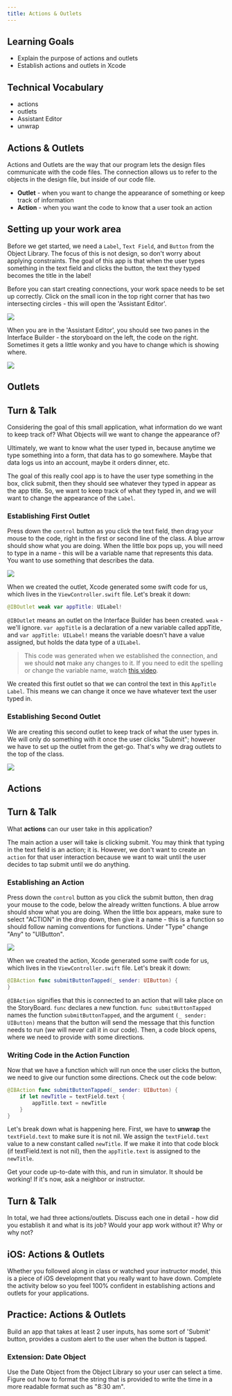 ```yaml
---
title: Actions & Outlets
---
```


## Learning Goals

* Explain the purpose of actions and outlets
* Establish actions and outlets in Xcode

## Technical Vocabulary

- actions
- outlets
- Assistant Editor
- unwrap

## Actions & Outlets

Actions and Outlets are the way that our program lets the design files communicate with the code files. The connection allows us to refer to the objects in the design file, but inside of our code file.
* **Outlet** - when you want to change the appearance of something or keep track of information
* **Action** - when you want the code to know that a user took an action

## Setting up your work area

Before we get started, we need a `Label`, `Text Field`, and `Button` from the Object Library. The focus of this is not design, so don't worry about applying constraints. The goal of this app is that when the user types something in the text field and clicks the button, the text they typed becomes the title in the label!

Before you can start creating connections, your work space needs to be set up correctly. Click on the small icon in the top right corner that has two intersecting circles - this will open the 'Assistant Editor'.

<img class="medium" src="./assets/storyboard.png">

When you are in the 'Assistant Editor', you should see two panes in the Interface Builder - the storyboard on the left, the code on the right. Sometimes it gets a little wonky and you have to change which is showing where.

<img class="medium" src="./assets/assistant-editor.png">

## Outlets

<div class="try-it">
  <h2>Turn & Talk</h2>
  <p>Considering the goal of this small application, what information do we want to keep track of? What Objects will we want to change the appearance of?</p>
</div>

Ultimately, we want to know what the user typed in, because anytime we type something into a form, that data has to go somewhere. Maybe that data logs us into an account, maybe it orders dinner, etc.

The goal of this really cool app is to have the user type something in the box, click submit, then they should see whatever they typed in appear as the app title. So, we want to keep track of what they typed in, and we will want to change the appearance of the `Label`.

### Establishing First Outlet

Press down the `control` button as you click the text field, then drag your mouse to the code, right in the first or second line of the class. A blue arrow should show what you are doing. When the little box pops up, you will need to type in a name - this will be a variable name that represents this data. You want to use something that describes the data.

<img class="medium" src="./assets/outlet-giphy1.gif">

When we created the outlet, Xcode generated some swift code for us, which lives in the `ViewController.swift` file. Let's break it down:

```swift
@IBOutlet weak var appTitle: UILabel!
```

`@IBOutlet` means an outlet on the Interface Builder has been created. `weak` - we'll ignore. `var appTitle` is a declaration of a new variable called appTitle, and `var appTitle: UILabel!` means the variable doesn't have a value assigned, but holds the data type of a `UILabel`.

> This code was generated when we established the connection, and we should **not** make any changes to it. If you need to edit the spelling or change the variable name, watch <a target="blank" href="{{ site.url }}/swift-ios/lessons/videos/change-actions-outlets">this video</a>.

We created this first outlet so that we can control the text in this `AppTitle Label`. This means we can change it once we have whatever text the user typed in.

### Establishing Second Outlet

We are creating this second outlet to keep track of what the user types in. We will only do something with it once the user clicks "Submit"; however we have to set up the outlet from the get-go. That's why we drag outlets to the top of the class.

<img class="medium" src="./assets/outlet-giphy2.gif">

## Actions

<div class="try-it">
  <h2>Turn & Talk</h2>
  <p>What <strong>actions</strong> can our user take in this application?</p>
</div>

The main action a user will take is clicking submit. You may think that typing in the text field is an action; it is. However, we don't want to create an `action` for that user interaction because we want to wait until the user decides to tap submit until we do anything.

### Establishing an Action

Press down the `control` button as you click the submit button, then drag your mouse to the code, below the already written functions. A blue arrow should show what you are doing. When the little box appears, make sure to select "ACTION" in the drop down, then give it a name - this is a function so should follow naming conventions for functions. Under "Type" change "Any" to "UIButton".

<img class="medium" src="./assets/action-giphy.gif">

When we created the action, Xcode generated some swift code for us, which lives in the `ViewController.swift` file. Let's break it down:

```swift
@IBAction func submitButtonTapped(_ sender: UIButton) {
}
```

`@IBAction` signifies that this is connected to an action that will take place on the StoryBoard. `func` declares a new function. `func submitButtonTapped` names the function `submitButtonTapped`, and the argument `(_ sender: UIButton)` means that the button will send the message that this function needs to run (_we_ will never call it in our code). Then, a code block opens, where we need to provide with some directions.

### Writing Code in the Action Function

Now that we have a function which will run once the user clicks the button, we need to give our function some directions. Check out the code below:

```swift
@IBAction func submitButtonTapped(_ sender: UIButton) {
    if let newTitle = textField.text {
        appTitle.text = newTitle
    }
}
```

Let's break down what is happening here. First, we have to **unwrap** the `textField.text` to make sure it is not nil. We assign the `textField.text` value to a new constant called `newTitle`.
If we make it into that code block (if textField.text is not nil), then the `appTitle.text` is assigned to the `newTitle`.

Get your code up-to-date with this, and run in simulator. It should be working! If it's now, ask a neighbor or instructor.

<div class="try-it">
  <h2>Turn & Talk</h2>
  <p>In total, we had three actions/outlets. Discuss each one in detail - how did you establish it and what is its job? Would your app work without it? Why or why not?</p>
</div>

## iOS: Actions & Outlets

Whether you followed along in class or watched your instructor model, this is a piece of iOS development that you really want to have down. Complete the activity below so you feel 100% confident in establishing actions and outlets for your applications.

<div class="practice">
  <h2>Practice: Actions & Outlets</h2>
  <p>Build an app that takes at least 2 user inputs, has some sort of 'Submit' button, provides a custom alert to the user when the button is tapped.</p>
  <h3>Extension: Date Object</h3>
  <p>Use the Date Object from the Object Library so your user can select a time. Figure out how to format the string that is provided to write the time in a more readable format such as "8:30 am".</p>
</div>
